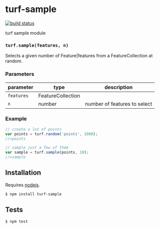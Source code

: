 # turf-sample

[![build status](https://secure.travis-ci.org/Turfjs/turf-sample.png)](http://travis-ci.org/Turfjs/turf-sample)

turf sample module


### `turf.sample(features, n)`

Selects a given number of Feature|features from a FeatureCollection
at random.


### Parameters

| parameter  | type              | description                  |
| ---------- | ----------------- | ---------------------------- |
| `features` | FeatureCollection |                              |
| `n`        | number            | number of features to select |


### Example

```js
// create a lot of points
var points = turf.random('points', 1000);
//=points

// sample just a few of them
var sample = turf.sample(points, 10);
//=sample
```

## Installation

Requires [nodejs](http://nodejs.org/).

```sh
$ npm install turf-sample
```

## Tests

```sh
$ npm test
```


